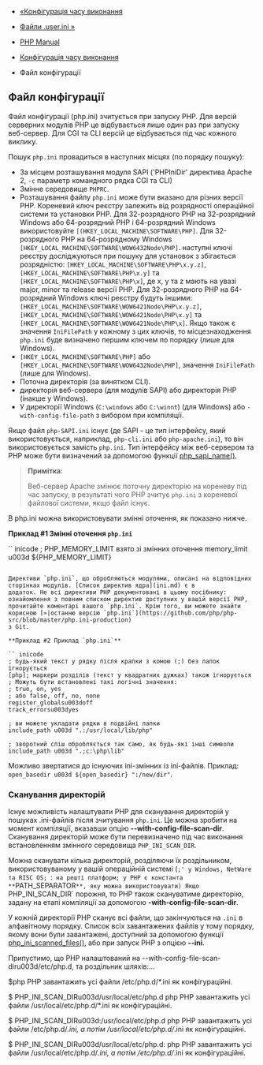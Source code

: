 - [«Конфігурація часу виконання](configuration.md)
- [Файли .user.ini »](configuration.file.per-user.md)

- [PHP Manual](index.md)
- [Конфігурація часу виконання](configuration.md)
- Файл конфігурації

## Файл конфігурації

Файл конфігурації (php.ini) зчитується при запуску PHP. Для версій
серверних модулів PHP це відбувається лише один раз при запуску
веб-сервер. Для CGI та CLI версій це відбувається під час кожного виклику.

Пошук `php.ini` провадиться в наступних місцях (по порядку пошуку):

- За місцем розташування модуля SAPI ('PHPIniDir' директива Apache 2,
`-c` параметр командного рядка CGI та CLI)
- Змінне середовище `PHPRC`.
- Розташування файлу `php.ini` може бути вказано для різних
версії PHP. Кореневий ключ реєстру залежить від розрядності
операційної системи та установки PHP. Для 32-розрядного PHP на
32-розрядний Windows або 64-розрядний PHP і 64-розрядний Windows
використовуйте `[(HKEY_LOCAL_MACHINE\SOFTWARE\PHP]`. Для 32-розрядного
PHP на 64-розрядному Windows
`[HKEY_LOCAL_MACHINE\SOFTWARE\WOW6432Node\PHP]`. наступні ключі
реєстру досліджуються при пошуку для установок з збігається
розрядністю: `[HKEY_LOCAL_MACHINE\SOFTWARE\PHP\x.y.z]`,
`[HKEY_LOCAL_MACHINE\SOFTWARE\PHP\x.y]` та
`[HKEY_LOCAL_MACHINE\SOFTWARE\PHP\x]`, де x, y та z мають на увазі
major, minor та release версії PHP. Для 32-розрядного PHP на
64-розрядний Windows ключі реєстру будуть іншими:
`[HKEY_LOCAL_MACHINE\SOFTWARE\WOW6421Node\PHP\x.y.z]`,
`[HKEY_LOCAL_MACHINE\SOFTWARE\WOW6421Node\PHP\x.y]` та
`[HKEY_LOCAL_MACHINE\SOFTWARE\WOW6421Node\PHP\x]`. Якщо також
є значення `IniFilePath` у кожному з цих ключів, то
місцезнаходження `php.ini` буде визначено першим ключем по порядку
(лише для Windows).
- `[HKEY_LOCAL_MACHINE\SOFTWARE\PHP]` або
`[HKEY_LOCAL_MACHINE\SOFTWARE\WOW6432Node\PHP]`, значення
`IniFilePath` (лише для Windows).
- Поточна директорія (за винятком CLI).
- директорія веб-сервера (для модулів SAPI) або директорія PHP (інакше
у Windows).
- У директорії Windows (`C:\windows` або `C:\winnt`) (для Windows)
або `-with-config-file-path` з вибором при компіляції.

Якщо файл `php-SAPI.ini` існує (де SAPI - це тип інтерфейсу,
який використовується, наприклад, `php-cli.ini` або `php-apache.ini`), то
він використовується замість `php.ini`. Тип інтерфейсу між веб-сервером та
PHP може бути визначений за допомогою функції
[php_sapi_name()](function.php-sapi-name.md).

> **Примітка**:
>
> Веб-сервер Apache змінює поточну директорію на кореневу під час запуску,
> в результаті чого PHP зчитує `php.ini` з кореневої файлової
> системи, якщо файл існує.

В php.ini можна використовувати змінні оточення, як показано нижче.

**Приклад #1 Змінні оточення `php.ini`**

`` inicode
; PHP_MEMORY_LIMIT взято зі змінних оточення
memory_limit u003d ${PHP_MEMORY_LIMIT}
````

Директиви `php.ini`, що обробляються модулями, описані на відповідних
сторінках модулів. [Список директив ядра](ini.md) є в
додаток. Не всі директиви PHP документовані в цьому посібнику:
ознайомлення з повним списком директив доступних у вашій версії PHP,
прочитайте коментарі вашого `php.ini`. Крім того, ви можете знайти
корисною [»|останню версію `php.ini`](https://github.com/php/php-src/blob/master/php.ini-production)
з Git.

**Приклад #2 Приклад `php.ini`**

`` inicode
; будь-який текст у рядку після крапки з комою (;) без лапок ігнорується
[php]; маркери розділів (текст у квадратних дужках) також ігнорується
; Можуть бути встановлені такі логічні значення:
; true, on, yes
; або false, off, no, none
register_globalsu003doff
track_errorsu003dyes

; ви можете укладати рядки в подвійні лапки
include_path u003d ".:/usr/local/lib/php"

; зворотний сліш обробляється так само, як будь-які інші символи
include_path u003d ".;c:\php\lib"
````

Можливо звертатися до існуючих ini-змінних із ini-файлів. Приклад:
`open_basedir u003d ${open_basedir} ":/new/dir"`.

### Сканування директорій

Існує можливість налаштувати PHP для сканування директорій
у пошуках .ini-файлів після зчитування `php.ini`. Це можна зробити на
момент компіляції, вказавши опцію **--with-config-file-scan-dir**.
Сканування директорій може бути перевизначено під час виконання
встановленням змінного середовища `PHP_INI_SCAN_DIR`.

Можна сканувати кілька директорій, розділяючи їх роздільником,
використовуваному у вашій операційній системі (`;' у Windows, NetWare та RISC
OS; `:` на решті платформ; у PHP є константа
**`PATH_SEPARATOR`**, яку можна використовувати) Якщо
`PHP_INI_SCAN_DIR` порожня, то PHP також скануватиме директорію,
задану на етапі компіляції за допомогою **-with-config-file-scan-dir**.

У кожній директорії PHP сканує всі файли, що закінчуються на `.ini` в
алфавітному порядку. Список всіх завантажених файлів у тому порядку,
якому вони були завантажені, доступний за допомогою функції
[php_ini_scanned_files()](function.php-ini-scanned-files.md), або при
запуск PHP з опцією **--ini**.

Припустимо, що PHP налаштований на --with-config-file-scan-diru003d/etc/php.d,
та роздільник шляхів:...

$php
PHP завантажить усі файли /etc/php.d/*.ini як конфігураційні.

$ PHP_INI_SCAN_DIRu003d/usr/local/etc/php.d php
PHP завантажить усі файли /usr/local/etc/php.d/*.ini як конфігураційні.

$ PHP_INI_SCAN_DIRu003d:/usr/local/etc/php.d php
PHP завантажить усі файли /etc/php.d/*.ini, а потім
/usr/local/etc/php.d/*.ini як конфігураційні.

$ PHP_INI_SCAN_DIRu003d/usr/local/etc/php.d: php
PHP завантажить усі файли /usr/local/etc/php.d/*.ini, а потім
/etc/php.d/*.ini як конфігураційні.

